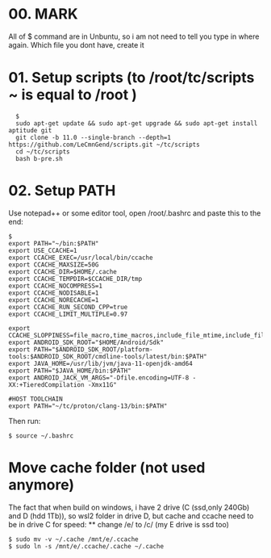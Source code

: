 # 00. MARK

All of $ command are in Unbuntu, so i am not need to tell you type in where again.
Which file you dont have, create it

# 01. Setup scripts (to /root/tc/scripts ~ is equal to /root )
     
      $ 
      sudo apt-get update && sudo apt-get upgrade && sudo apt-get install aptitude git
      git clone -b 11.0 --single-branch --depth=1 https://github.com/LeCmnGend/scripts.git ~/tc/scripts
      cd ~/tc/scripts
      bash b-pre.sh
 
# 02. Setup PATH

Use notepad++ or some editor tool, open /root/.bashrc and paste this to the end:

	$ 
	export PATH="~/bin:$PATH"
	export USE_CCACHE=1
	export CCACHE_EXEC=/usr/local/bin/ccache
	export CCACHE_MAXSIZE=50G
	export CCACHE_DIR=$HOME/.cache
	export CCACHE_TEMPDIR=$CCACHE_DIR/tmp
	export CCACHE_NOCOMPRESS=1
	export CCACHE_NODISABLE=1
	export CCACHE_NORECACHE=1
	export CCACHE_RUN_SECOND_CPP=true
	export CCACHE_LIMIT_MULTIPLE=0.97

	export CCACHE_SLOPPINESS=file_macro,time_macros,include_file_mtime,include_file_ctime,file_stat_matches
	export ANDROID_SDK_ROOT="$HOME/Android/Sdk"
	export PATH="$ANDROID_SDK_ROOT/platform-tools:$ANDROID_SDK_ROOT/cmdline-tools/latest/bin:$PATH"
	export JAVA_HOME=/usr/lib/jvm/java-11-openjdk-amd64
	export PATH="$JAVA_HOME/bin:$PATH"
	export ANDROID_JACK_VM_ARGS="-Dfile.encoding=UTF-8 -XX:+TieredCompilation -Xmx11G"

	#HOST TOOLCHAIN 
	export PATH="~/tc/proton/clang-13/bin:$PATH"
	
Then run:

	$ source ~/.bashrc
      
# Move cache folder (not used anymore)

The fact that when build on windows, i have 2 drive (C (ssd,only 240Gb) and D (hdd 1Tb)), 
so wsl2 folder in drive D, but cache and ccache need to be in drive C for speed:
** change /e/ to /c/ (my E drive is ssd too)
     
	$ sudo mv -v ~/.cache /mnt/e/.ccache
	$ sudo ln -s /mnt/e/.ccache/.cache ~/.cache  


      
  
